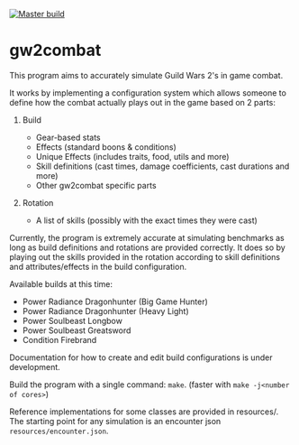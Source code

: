 [![Master build](https://github.com/Mk-Chan/gw2combat/actions/workflows/master-build.yml/badge.svg)](https://github.com/Mk-Chan/gw2combat/actions/workflows/master-build.yml)
# gw2combat
This program aims to accurately simulate Guild Wars 2's in game combat. 

It works by implementing a configuration system which allows someone to define how the combat actually plays out in the game based on 2 parts:
1. Build
    - Gear-based stats
    - Effects (standard boons & conditions)
    - Unique Effects (includes traits, food, utils and more)
    - Skill definitions (cast times, damage coefficients, cast durations and more)
    - Other gw2combat specific parts

2. Rotation
    - A list of skills (possibly with the exact times they were cast)

Currently, the program is extremely accurate at simulating benchmarks as long as build definitions and rotations are provided correctly.
It does so by playing out the skills provided in the rotation according to skill definitions and attributes/effects in the build configuration.

Available builds at this time:
- Power Radiance Dragonhunter (Big Game Hunter)
- Power Radiance Dragonhunter (Heavy Light)
- Power Soulbeast Longbow
- Power Soulbeast Greatsword
- Condition Firebrand

Documentation for how to create and edit build configurations is under development.

Build the program with a single command: `make`. (faster with `make -j<number of cores>`)

Reference implementations for some classes are provided in resources/. The starting point for any simulation is an encounter json `resources/encounter.json`.
